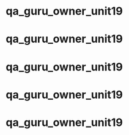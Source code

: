 # qa_guru_owner_unit19
# qa_guru_owner_unit19
# qa_guru_owner_unit19
# qa_guru_owner_unit19
# qa_guru_owner_unit19
